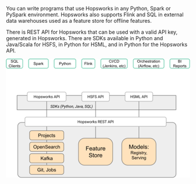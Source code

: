 You can write programs that use Hopsworks in any Python, Spark or PySpark environment. Hopsworks also supports Flink and SQL in external data warehouses used as a feature store for offline features.

There is REST API for Hopsworks that can be used with a valid API key, generated in Hopsworks.
There are SDKs available in Python and Java/Scala for HSFS, in Python for HSML, and in Python for the Hopsworks API.

<img src="/assets/images/concepts/dev/dev-outside.svg">
